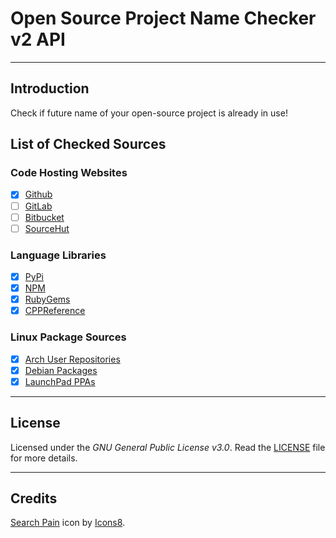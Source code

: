 # Open Source Project Name Checker v2 API

<!-- Shields here. -->


---

## Introduction
Check if future name of your open-source project is already in use!

## List of Checked Sources

### Code Hosting Websites
- [X] [Github](https://github.com)
- [ ] [GitLab](https://gitlab.org)
- [ ] [Bitbucket](https://bitcbucket.org)
- [ ] [SourceHut](https://sourcehut.org/)

### Language Libraries
- [X] [PyPi](https://pypi.org)
- [X] [NPM](https://npmjs.org)
- [X] [RubyGems](https://rubygems.org)
- [X] [CPPReference](https://en.cppreference.com/w/cpp/links/libs)

### Linux Package Sources
- [X] [Arch User Repositories](https://aur.archlinux.org/packages/)
- [X] [Debian Packages](https://packages.debian.org/)
- [X] [LaunchPad PPAs](https://launchpad.net)

---

## License
Licensed under the *GNU General Public License v3.0*.
Read the [LICENSE](https://github.com/ApoorvaKashyap/find-a-name-api/blob/main/LICENSE) file for more details.

---

## Credits
<a target="_blank" href="https://icons8.com/icon/102232/search-pain">Search Pain</a> icon by <a target="_blank" href="https://icons8.com">Icons8</a>.